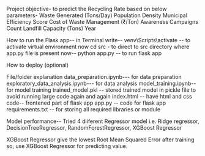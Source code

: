 Project objective- to predict the Recycling Rate based on below parameters- 
Waste Generated (Tons/Day)
Population Density
Municipal Efficiency Score
Cost of Waste Management (₹/Ton)
Awareness Campaigns Count
Landfill Capacity (Tons)
Year

How to run the Flask app-- 
in Terminal write-- venv\Scripts\activate -- to activate virtual environment
now cd src - to direct to src directory where app.py file is present
now-- python app.py -- to run flask app

How to deploy (optional)

File/folder explanation
data_preparation.ipynb--- for data preparation
exploratory_data_analysis.ipynb--- for data analysis
model_training.ipynb-- for model training
trained_model.pkl -- stored trained model in pickle file to avoid running large code again and again
index.html -- have html and css code-- frontened part of flask app
app.py -- code for flask app
requirements.txt -- for storing all required libraries or module

Model performance--
Tried 4 diiferent Regressor model i.e. Ridge regressor, DecisionTreeRegressor, RandomForestRegressor, XGBoost Regressor

XGBoost Regressor give the lowest Root Mean Squared Error after training so, use XGBoost Regressor for predicting value.
